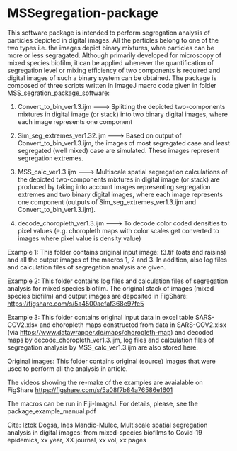 # MSSegregation-package
This software package is intended to perform segregation analysis of particles depicted in digital images. All the particles belong to one of the two types i.e. the images depict binary mixtures, whre particles can be more or less segragated. Although primarily developed for microscopy of mixed species biofilm, it can be applied whenever the quantification of segregation level or mixing efficiency of two components is required and digital images of such a binary system can be obtained. The package is composed of three scripts written in ImageJ macro code given in folder MSS_segration_package_software:

1. Convert_to_bin_ver1.3.ijm  ---> Splitting the depicted two-components mixtures in digital image (or stack) into two binary digital images, where each image represents one component 

2. Sim_seg_extremes_ver1.32.ijm ---> Based on output of Convert_to_bin_ver1.3.ijm, the images of most segregated case and least segregated (well mixed) case are simulated. These images represent segregation extremes.

3. MSS_calc_ver1.3.ijm ---> Multiscale spatial segregation calculations of the depicted two-components mixtures in digital image (or stack) are produced by taking into account images representing segregation extremes and two binary digital images, where each image represents one component (outputs of Sim_seg_extremes_ver1.3.ijm and Convert_to_bin_ver1.3.ijm).

4. decode_choropleth_ver1.3.ijm ---> To decode color coded densities to pixel values (e.g. choropleth maps with color scales get converted to images where pixel value is density value)


Example 1: This folder contains original input image: t3.tif (oats and raisins) and all the output images of the macros 1, 2 and 3. In addition, also log files and calculation files of segregation analysis are given.

Example 2: This folder contains log files and calculation files of segregation analysis for mixed species biofilm. The original stack of images (mixed species biofilm) and output images are deposited in FigShare:
https://figshare.com/s/5a4500aefaf368e97fe5

Example 3: This folder contains original input data in excel table SARS-COV2.xlsx and choropleth maps constructed from data in SARS-COV2.xlsx (via https://www.datawrapper.de/maps/choropleth-map)
and decoded maps by decode_choropleth_ver1.3.ijm, log files and calculation files of segregation analysis by  MSS_calc_ver1.3.ijm are also stored here.

Original images: This folder contains original (source) images that were used to perform all the analysis in article.

The videos showing the re-make of the examples are avaialable on FigShare https://figshare.com/s/5a08f7b84a76586e1601

The macros can be run in Fiji-ImageJ. For details, please, see the package_example_manual.pdf

Cite: Iztok Dogsa, Ines Mandic-Mulec, Multiscale spatial segregation analysis in digital images: from mixed-species biofilms to Covid-19 epidemics, xx year, XX journal, xx vol, xx pages




